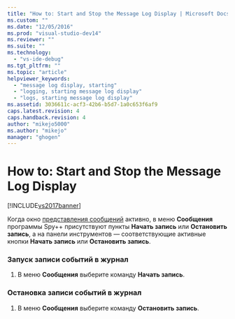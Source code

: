 ```yaml
---
title: "How to: Start and Stop the Message Log Display | Microsoft Docs"
ms.custom: ""
ms.date: "12/05/2016"
ms.prod: "visual-studio-dev14"
ms.reviewer: ""
ms.suite: ""
ms.technology: 
  - "vs-ide-debug"
ms.tgt_pltfrm: ""
ms.topic: "article"
helpviewer_keywords: 
  - "message log display, starting"
  - "logging, starting message log display"
  - "logs, starting message log display"
ms.assetid: 3036611c-acf3-42b6-b5d7-1a0c653f6af9
caps.latest.revision: 4
caps.handback.revision: 4
author: "mikejo5000"
ms.author: "mikejo"
manager: "ghogen"
---
```

# How to: Start and Stop the Message Log Display
[!INCLUDE[vs2017banner](../code-quality/includes/vs2017banner.md)]

Когда окно [представления сообщений](../debugger/messages-view.md) активно, в меню **Сообщения** программы Spy\+\+ присутствуют пункты **Начать запись** или **Остановить запись**, а на панели инструментов — соответствующие активные кнопки **Начать запись** или **Остановить запись**.  
  
### Запуск записи событий в журнал  
  
1.  В меню **Сообщения** выберите команду **Начать запись**.  
  
### Остановка записи событий в журнал  
  
1.  В меню **Сообщения** выберите команду **Остановить запись**.